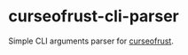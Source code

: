 # curseofrust-cli-parser

Simple CLI arguments parser for [curseofrust](https://codeberg.org/DM-Earth/curseofrust).

